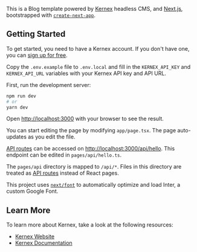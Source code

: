 This is a Blog template powered by [Kernex](https://kernex.io) headless CMS, and [Next.js](https://nextjs.org/), bootstrapped with [`create-next-app`](https://github.com/vercel/next.js/tree/canary/packages/create-next-app).

## Getting Started

To get started, you need to have a Kernex account. If you don't have one, you can [sign up for free](https://www.app.kernex.io/sign-up).

Copy the `.env.example` file to `.env.local` and fill in the `KERNEX_API_KEY` and `KERNEX_API_URL` variables with your Kernex API key and API URL.

First, run the development server:

```bash
npm run dev
# or
yarn dev
```

Open [http://localhost:3000](http://localhost:3000) with your browser to see the result.

You can start editing the page by modifying `app/page.tsx`. The page auto-updates as you edit the file.

[API routes](https://nextjs.org/docs/api-routes/introduction) can be accessed on [http://localhost:3000/api/hello](http://localhost:3000/api/hello). This endpoint can be edited in `pages/api/hello.ts`.

The `pages/api` directory is mapped to `/api/*`. Files in this directory are treated as [API routes](https://nextjs.org/docs/api-routes/introduction) instead of React pages.

This project uses [`next/font`](https://nextjs.org/docs/basic-features/font-optimization) to automatically optimize and load Inter, a custom Google Font.

## Learn More

To learn more about Kernex, take a look at the following resources:

- [Kernex Website](https://www.kernex.io)
- [Kernex Documentation](https://www.kernex.io/docs)
